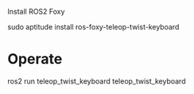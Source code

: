Install ROS2 Foxy

sudo aptitude install ros-foxy-teleop-twist-keyboard



# Operate
ros2 run teleop_twist_keyboard teleop_twist_keyboard

